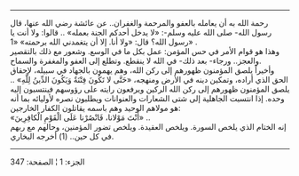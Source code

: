 ------------------------------------------------------------------------

رحمة الله به أن يعامله بالعفو والمرحمة والغفران.. عن عائشة رضي الله
عنها، قال رسول الله- صلى الله عليه وسلم-: «لا يدخل أحدكم الجنة بعمله» ..
قالوا: ولا أنت يا رسول الله؟ قال: «ولا أنا. إلا أن يتغمدني الله برحمته»
«1» .  
وهذا هو قوام الأمر في حس المؤمن: عمل بكل ما في الوسع. وشعور مع ذلك
بالتقصير والعجز.. ورجاء- بعد ذلك- في الله لا ينقطع. وتطلع إلى العفو
والمغفرة والسماح.  
وأخيراً يلصق المؤمنون ظهورهم إلى ركن الله، وهم يهمون بالجهاد في سبيله،
لإحقاق الحق الذي أراده، وتمكين دينه في الأرض ومنهجه، «حَتَّى لا تَكُونَ فِتْنَةٌ
وَيَكُونَ الدِّينُ لِلَّهِ» .. يلصق المؤمنون ظهورهم إلى ركن الله الركين ويرفعون
رايته على رؤوسهم فينتسبون إليه وحده. إذا انتسبت الجاهلية إلى شتى
الشعارات والعنوانات ويطلبون نصره لأوليائه بما أنه هو مولاهم الوحيد وهم
باسمه يقاتلون الكفار الخارجين:  
«أَنْتَ مَوْلانا، فَانْصُرْنا عَلَى الْقَوْمِ الْكافِرِينَ» ..  
إنه الختام الذي يلخص السورة. ويلخص العقيدة. ويلخص تضور المؤمنين، وحالهم
مع ربهم في كل حين.. (1) أخرجه البخاري.

------------------------------------------------------------------------

الجزء: 1 ¦ الصفحة: 347
